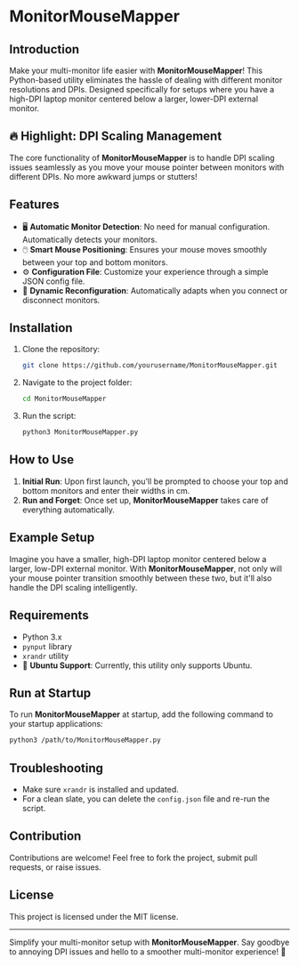 
# MonitorMouseMapper

## Introduction

Make your multi-monitor life easier with **MonitorMouseMapper**! This Python-based utility eliminates the hassle of dealing with different monitor resolutions and DPIs. Designed specifically for setups where you have a high-DPI laptop monitor centered below a larger, lower-DPI external monitor.

## 🔥 Highlight: DPI Scaling Management

The core functionality of **MonitorMouseMapper** is to handle DPI scaling issues seamlessly as you move your mouse pointer between monitors with different DPIs. No more awkward jumps or stutters!

## Features

- 🖥️ **Automatic Monitor Detection**: No need for manual configuration. Automatically detects your monitors.
- 🖱️ **Smart Mouse Positioning**: Ensures your mouse moves smoothly between your top and bottom monitors.
- ⚙️ **Configuration File**: Customize your experience through a simple JSON config file.
- 🔄 **Dynamic Reconfiguration**: Automatically adapts when you connect or disconnect monitors.

## Installation

1. Clone the repository: 
    ```bash
    git clone https://github.com/yourusername/MonitorMouseMapper.git
    ```
2. Navigate to the project folder:
    ```bash
    cd MonitorMouseMapper
    ```
3. Run the script:
    ```bash
    python3 MonitorMouseMapper.py
    ```

## How to Use

1. **Initial Run**: Upon first launch, you'll be prompted to choose your top and bottom monitors and enter their widths in cm.
2. **Run and Forget**: Once set up, **MonitorMouseMapper** takes care of everything automatically.

## Example Setup

Imagine you have a smaller, high-DPI laptop monitor centered below a larger, low-DPI external monitor. With **MonitorMouseMapper**, not only will your mouse pointer transition smoothly between these two, but it'll also handle the DPI scaling intelligently.

## Requirements

- Python 3.x
- `pynput` library
- `xrandr` utility
- 🐧 **Ubuntu Support**: Currently, this utility only supports Ubuntu.

## Run at Startup

To run **MonitorMouseMapper** at startup, add the following command to your startup applications:

```bash
python3 /path/to/MonitorMouseMapper.py
```

## Troubleshooting

- Make sure `xrandr` is installed and updated.
- For a clean slate, you can delete the `config.json` file and re-run the script.

## Contribution

Contributions are welcome! Feel free to fork the project, submit pull requests, or raise issues.

## License

This project is licensed under the MIT license.

---

Simplify your multi-monitor setup with **MonitorMouseMapper**. Say goodbye to annoying DPI issues and hello to a smoother multi-monitor experience! 🌟